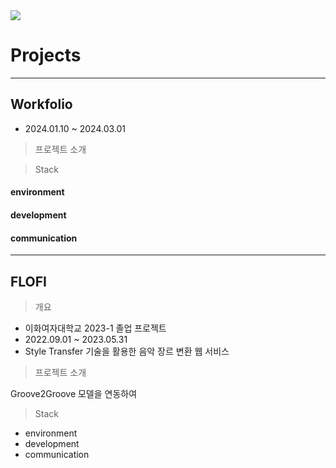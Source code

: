 <img src="https://img.shields.io/badge/springboot-6DB33F?style=for-the-badge&logo=springboot&logoColor=white">


# Projects
---
## Workfolio
- 2024.01.10 ~ 2024.03.01


>프로젝트 소개

>Stack 

#### environment
#### development
#### communication


---
## FLOFI
>개요
- 이화여자대학교 2023-1 졸업 프로젝트
- 2022.09.01 ~ 2023.05.31
- Style Transfer 기술을 활용한 음악 장르 변환 웹 서비스


>프로젝트 소개

Groove2Groove 모델을 연동하여 

>Stack
- environment
- development
- communication 